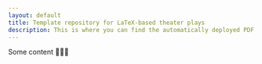 ```yaml
---
layout: default
title: Template repository for LaTeX-based theater plays
description: This is where you can find the automatically deployed PDF of the LaTeX-based theater play.
---
```


Some content 🤷🏻‍♂️
